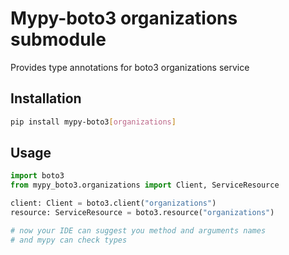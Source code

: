# Mypy-boto3 organizations submodule

Provides type annotations for boto3 organizations service

## Installation

```bash
pip install mypy-boto3[organizations]
```

## Usage

```python
import boto3
from mypy_boto3.organizations import Client, ServiceResource

client: Client = boto3.client("organizations")
resource: ServiceResource = boto3.resource("organizations")

# now your IDE can suggest you method and arguments names
# and mypy can check types
```

